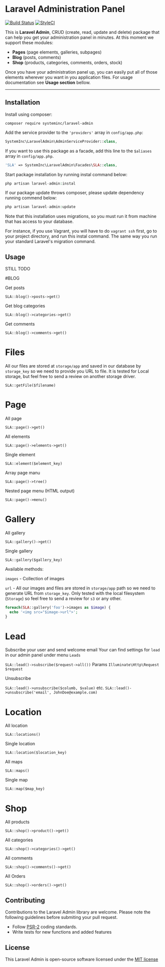 # Laravel Administration Panel

[![Build Status](https://travis-ci.org/systeminc/laravel-admin.svg?branch=master)](https://travis-ci.org/systeminc/laravel-admin) [![StyleCI](https://styleci.io/repos/65193755/shield)](https://styleci.io/repos/65193755)

This is **Laravel Admin**, CRUD (create, read, update and delete) package that can help you get your administration panel in minutes. At this moment we support these modules:

- **Pages** (page elements, galleries, subpages)
- **Blog** (posts, comments)
- **Shop** (products, categories, comments, orders, stock)

Once you have your administration panel up, you can easily put all of those elements wherever you want in you application files. For usage documentation see **Usage section** bellow.

---

## Installation

Install using composer:

```
composer require systeminc/laravel-admin
```

Add the service provider to the `'providers'` array in `config/app.php`:

```php
SystemInc\LaravelAdmin\AdminServiceProvider::class,
```

If you want to use this package as a facade, add this line to the `$aliases` array in `config/app.php`.

```php
'SLA' => SystemInc\LaravelAdmin\Facades\SLA::class,
```

Start package installation by running instal command below:

```php
php artisan laravel-admin:instal
```

If our package update throws composer, please update dependency running commend below:

```php
php artisan laravel-admin:update
```

Note that this installation uses migrations, so you must run it from machine that has access to your database. 

For instance, if you use Vagrant, you will have to do `vagrant ssh` first, go to your project directory, and run this instal command. The same way you run your standard Laravel's migration command. 

## Usage

STILL TODO

#BLOG

Get posts

`SLA::blog()->posts->get()`


Get blog categories

`SLA::blog()->categories->get()`


Get comments

`SLA::blog()->comments->get()`

# Files

All our files are stored at `storage/app` and saved in our database by `storage_key` so we need to provide you URL to file. It is tested for Local storage, but feel free to send a review on another storage driver.

`SLA::getFile($filename)`

# Page

All page

`SLA::page()->get()`

All elements

`SLA::page()->elements->get()`

Single element

`SLA::element($element_key)`

Array page manu

`SLA::page()->tree()`

Nested page menu (HTML output)

`SLA::page()->menu()`

# Gallery

All gallery

`SLA::gallery()->get()`

Single gallery

`SLA::gallery($gallery_key)`

Available methods:

  `images` - Collection of images
  
  `url` - All our images and files are stored in `storage/app` path so we need to generate URL from `storage_key`. Only tested with the local filesystem (`Storage`) so feel free to send a review for `s3` or any other.
  
```php
foreach(SLA::gallery('foo')->images as $image) {
  echo '<img src="$image->url">';
}
```

# Lead

Subscribe your user and send welcome email
Your can find settings for `lead` in our admin panel under menu `Leads`

`SLA::lead()->subscribe($request->all())` Params `Illuminate\Http\Request $request`

Unsubscribe

`SLA::lead()->unsubscribe($columb, $value)` etc. `SLA::lead()->unsubscribe('email', JohnDoe@example.com)`

# Location 

All location

`SLA::locations()`

Single location

`SLA::location($location_key)`

All maps

`SLA::maps()`

Single map

`SLA::map($map_key)`

# Shop

All products

`SLA::shop()->product()->get()`

All categories

`SLA::shop()->categories()->get()`

All comments

`SLA::shop()->comments()->get()`

All Orders

`SLA::shop()->orders()->get()`

## Contributing

Contributions to the Laravel Admin library are welcome. Please note the following guidelines before submiting your pull request.

- Follow [PSR-2](http://www.php-fig.org/psr/psr-2/) coding standards.
- Write tests for new functions and added features

## License

This Laravel Admin is open-source software licensed under the [MIT license](http://opensource.org/licenses/MIT)
